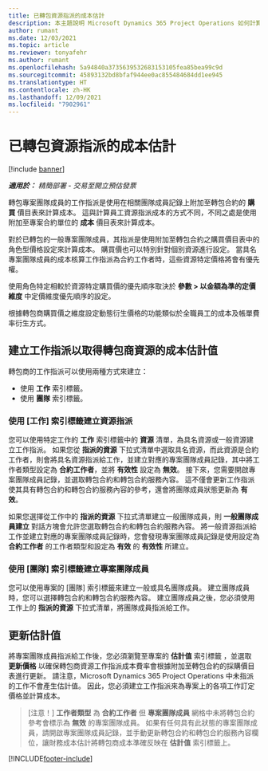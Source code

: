 ```yaml
---
title: 已轉包資源指派的成本估計
description: 本主題說明 Microsoft Dynamics 365 Project Operations 如何計算已轉包資源指派的成本估計。
author: rumant
ms.date: 12/03/2021
ms.topic: article
ms.reviewer: tonyafehr
ms.author: rumant
ms.openlocfilehash: 5a94840a3735639532683153105fea85bea99c9d
ms.sourcegitcommit: 45893132bd8bfaf944ee0ac855484684dd1ee945
ms.translationtype: HT
ms.contentlocale: zh-HK
ms.lasthandoff: 12/09/2021
ms.locfileid: "7902961"
---
```

# <a name="cost-estimation-of-subcontracted-resource-assignments"></a>已轉包資源指派的成本估計

[!include [banner](../../includes/dataverse-preview.md)]

_**適用於：** 精簡部署 - 交易至開立預估發票_

轉包專案團隊成員的工作指派是使用在相關團隊成員記錄上附加至轉包合約的 **購買** 價目表來計算成本。 這與計算員工資源指派成本的方式不同，不同之處是使用附加至專案合約單位的 **成本** 價目表來計算成本。 

對於已轉包的一般專案團隊成員，其指派是使用附加至轉包合約之購買價目表中的角色型價格設定來計算成本。 購買價也可以特別針對個別資源進行設定。 當具名專案團隊成員的成本核算工作指派為合約工作者時，這些資源特定價格將會有優先權。 

使用角色特定相較於資源特定購買價的優先順序取決於 **參數 > 以金額為準的定價維度** 中定價維度優先順序的設定。

根據轉包商購買價之維度設定動態衍生價格的功能類似於全職員工的成本及帳單費率衍生方式。 

## <a name="creating-task-assignments-for-getting-cost-estimates-of-subcontractor-resources"></a>建立工作指派以取得轉包商資源的成本估計值

轉包商的工作指派可以使用兩種方式來建立： 
- 使用 **工作** 索引標籤。
- 使用 **團隊** 索引標籤。

### <a name="creating-resources-assignments-using-the-tasks-tab"></a>使用 [工作] 索引標籤建立資源指派
您可以使用特定工作的 **工作** 索引標籤中的 **資源** 清單，為具名資源或一般資源建立工作指派。 如果您從 **指派的資源** 下拉式清單中選取具名資源，而此資源是合約工作者，則會將具名資源指派給工作，並建立對應的專案團隊成員記錄，其中將工作者類型設定為 **合約工作者**，並將 **有效性** 設定為 **無效**。 接下來，您需要開啟專案團隊成員記錄，並選取轉包合約和轉包合約服務內容。 這不僅會更新工作指派使其具有轉包合約和轉包合約服務內容的參考，還會將團隊成員狀態更新為 **有效**。

如果您選擇從工作中的 **指派的資源** 下拉式清單建立一般團隊成員，則 **一般團隊成員建立** 對話方塊會允許您選取轉包合約和轉包合約服務內容。 將一般資源指派給工作並建立對應的專案團隊成員記錄時，您會發現專案團隊成員記錄是使用設定為 **合約工作者** 的工作者類型和設定為 **有效** 的 **有效性** 所建立。

### <a name="creating-project-team-members-using-the-team-tab"></a>使用 [團隊] 索引標籤建立專案團隊成員
您可以使用專案的 [團隊] 索引標籤來建立一般或具名團隊成員。 建立團隊成員時，您可以選擇轉包合約和轉包合約服務內容。 建立團隊成員之後，您必須使用工作上的 **指派的資源** 下拉式清單，將團隊成員指派給工作。 

## <a name="updating-estimates"></a>更新估計值
將專案團隊成員指派給工作後，您必須瀏覽至專案的 **估計值** 索引標籤 ，並選取 **更新價格** 以確保轉包商資源工作指派成本費率會根據附加至轉包合約的採購價目表進行更新。 請注意，Microsoft Dynamics 365 Project Operations 中未指派的工作不會產生估計值。 因此，您必須建立工作指派來為專案上的各項工作訂定價格並計算成本。 

> [注意！] **工作者類型** 為 **合約工作者** 但 **專案團隊成員** 網格中未將轉包合約參考會標示為 **無效** 的專案團隊成員。 如果有任何具有此狀態的專案團隊成員，請開啟專案團隊成員記錄，並手動更新轉包合約和轉包合約服務內容欄位，讓財務成本估計將轉包商成本準確反映在 **估計值** 索引標籤上。 


[!INCLUDE[footer-include](../../includes/footer-banner.md)]
